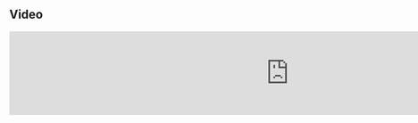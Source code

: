
## Video

<iframe width="1000px" src="https://www.youtube.com/embed/4VZZbxWL8jA" frameborder="0" allow="accelerometer; autoplay; clipboard-write; encrypted-media; gyroscope; picture-in-picture" allowfullscreen style="display: flex;margin-left: auto;margin-right: auto;"/>

## Project Summary
The goal of our project is to train a Minecraft agent to navigate an environment consisting of a row of n chests and 
1 goal chest to retrieve and store items in an efficient manner given a distribution of items. The distribution will 
be determined by a "simulated user" who will send retrieval and storage commands to the agent. The result of the 
retrieval commands will accumulate in the goal chest.  To do this the agent must optimize the placement of these 
items based on the retrieval requirements of the items. The final goal of this project would be to create an agent 
which can effectively store and retrieve items with the least amount of delays moving items around to optimize 
retrieval for each request.


## Approach
Our environment was a straight line of chests which each contain a random amount of distributed items. Each "type" of 
chest is marked by the block in front of it on the floor (see below); 
as follows: 
- Iron = mission complete (no chest)
- Emerald = result chest (chest to deposit the request after completion)
- Diamond = deposited chest (chest to hold some unspecified amount of items)


<img src="static/setup.png" style="width:1000px;"/>

Our agent is setup with several pieces of information and a simple action set. In terms of information, the agent has 
the probability distribution of the items passed, and has the ability to take a few discrete actions -- move left/right,
open/close chests and pick up certain items. 
 
Our current approach is using a greedy algorithm to minimize the steps to get the result. Our current algorithm 
supports a single retrieval step and gathers the correct amount of requested goods from the simulated user requests. 
By using this algorithm we have set a baseline heuristic in order to complete our retrieval goal. Our agent only has
knowledge of the chest contents and it's own inventory contents. Based on these two observations and the simulated 
users goal value the agent searches through the chests to find the correct amount of materials in the chest. As the
agent moves through the chests it takes the required amount of materials that the goal user asked for until it has 
reached the goal value. This approach currently doesn't support swapping items in chests to make future runs faster 
which is one of the things planned for the future. The current setup and heuristic only being the user simulated goal 
is also something we need to work on and we will be adding more heuristics in order to improve the search capability. 
The current actions are agent can do is open and close chests take items in and out of the chests and place them into 
the goal chest at the end of its mission. 

## Evaluation

### Qualitative
To support our method as well as show clear signs where we can improve the method we ran our test which consisted of a 
simulated user giving one command to gather a certain amount of materials 100 times and compared this to a normalized 
based on the amount of items requested and the distribution of the materials. Our agent manages to properly retrieve 
the items of the request and returns them to the chest, fulfilling our qualitative requirements setup.

As you can see below, depending on what is requested for (see the "Retrieving..." section of the 1st screenshot), 
it can pick the selections needed and will ultimately distribute it to the result chest (see the second screenshot ).
This is our first qualitative runtime test, testing that it can properly perform given a single request, issued for a 
single item over a simple test case.

<img src="static/runtimeScreenShot.png" style="width:1000px;"/>
<img src="static/runtimeScreenShot2.png" style="width:1000px;"/>


In a more complex (and practical) case, we also are able to respond to multiple requests for multiple materials, shown
in the photo below during collection, and after results are placed in the resulting chest  
<img src="static/runtimeScreenShot3.png" style="width:1000px;"/>

### Quantitative
In terms of quantitative analysis, we did a plot of the runtime performance. How exactly we scored the system was as 
follows:  
- Every step has a score of 1  
To calculate the score we used the following formula to normalize it for all inputs:  
$$ \sum_x\frac{(score)(P_x)}{(n_x)} $$  
Where 
- score = score of steps
- P_x = probability of given item x to be selected (given to us as the probability distribution)
- n_x = number of times given item x was requested

The runtime graph is shown below, however, due to the lack of optimizations it seems eratic and spikes every so often 
without any improvements -- definitely a place for improvement.

<img src="static/bruteForceWithProblems.png" style="width:1000px;"/>

## Future Plans
Currently, we have essentially created a very simple case that would (theoretically) be the fastest traversal over all 
chests. However, in the future, we plan on implementing two key changes -- first our runtimes will be over a selected
time frame, and the agent will be allowed to "remember" their past actions. Second, we plan on implementing a new 
approach -- we have been looking into the Multi-Armed Bandit problem for possible implementation ideas, and other
exploration vs exploitation possible traversal algorithms that may assist in our algorithm to help with creating 
improvement.

Below is a graph with a new scoring system, adding penalty for opening chests to encourage more direct findings of 
better chests to choose from, and subsequently better results.

<img src="static/statusBruteForcePerformance.png" style="width:1000px;"/>

## Resources
We used some malmo documentation found in [here for XML](https://microsoft.github.io/malmo/0.21.0/Schemas/MissionHandlers.html) and 
[for agents](http://microsoft.github.io/malmo/0.30.0/Documentation/annotated.html) 

For the Multi-Armed Bandit problem, see [here](https://towardsdatascience.com/solving-the-multi-armed-bandit-problem-b72de40db97c)
for an excellent explanation

Also, a great deal of thanks to Professor Singh and his wonderful TA Mr.Nottingham for providing guidance, and all those
who contributed to Campus Wire
